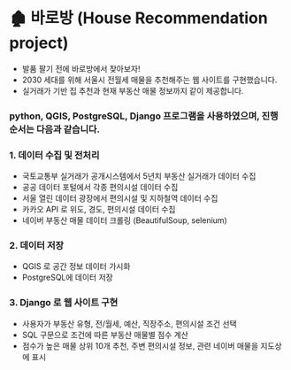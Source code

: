 # 🏚 바로방 (House Recommendation project)

- 발품 팔기 전에 바로방에서 찾아보자!
- 2030 세대를 위해 서울시 전월세 매물을 추천해주는 웹 사이트를 구현했습니다.
- 실거래가 기반 집 추천과 현재 부동산 매물 정보까지 같이 제공합니다.

### python, QGIS, PostgreSQL, Django 프로그램을 사용하였으며, 진행 순서는 다음과 같습니다.

### 1. 데이터 수집 및 전처리
- 국토교통부 실거래가 공개시스템에서 5년치 부동산 실거래가 데이터 수집
- 공공 데이터 포털에서 각종 편의시설 데이터 수집
- 서울 열린 데이터 광장에서 편의시설 및 지하철역 데이터 수집
- 카카오 API 로 위도, 경도, 편의시설 데이터 수집
- 네이버 부동산 매물 데이터 크롤링 (BeautifulSoup, selenium)

### 2. 데이터 저장
- QGIS 로 공간 정보 데이터 가시화
- PostgreSQL에 데이터 저장

### 3. Django 로 웹 사이트 구현
- 사용자가 부동산 유형, 전/월세, 예산, 직장주소, 편의시설 조건 선택
- SQL 구문으로 조건에 따른 부동산 매물별 점수 계산
- 점수가 높은 매물 상위 10개 추천, 주변 편의시설 정보, 관련 네이버 매물을 지도상에 표시
